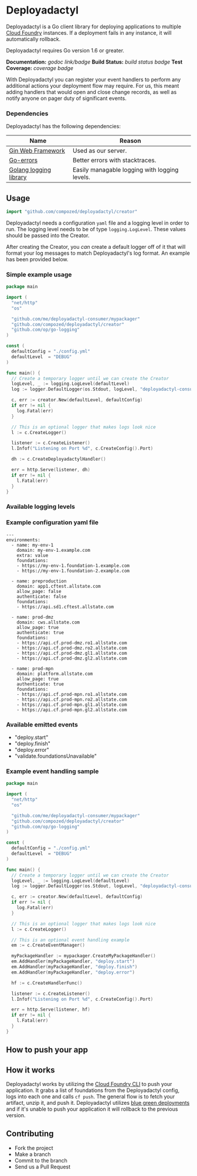 # Deployadactyl

Deployadactyl is a Go client library for deploying applications to multiple [Cloud Foundry](https://www.cloudfoundry.org/) instances. If a deployment fails in any instance, it will automatically rollback.

Deployadactyl requires Go version 1.6 or greater.

**Documentation:** _godoc link/badge_
**Build Status:** _build status badge_
**Test Coverage:** _coverage badge_

With Deployadactyl you can register your event handlers to perform any additional actions your deployment flow may require. For us, this meant adding handlers that would open and close change records, as well as notify anyone on pager duty of significant events.

### Dependencies

Deployadactyl has the following dependencies:

|Name|Reason|
|---|---|
|[Gin Web Framework](https://github.com/gin-gonic/gin)|Used as our server.|
|[Go-errors](https://github.com/go-errors/errors)|Better errors with stacktraces.|
|[Golang logging library](https://github.com/op/go-logging)|Easily managable logging with logging levels.|

## Usage

```go
import "github.com/compozed/deployadactyl/creator"
```

Deployadactyl needs a configuration `yaml` file and a logging level in order to run. The logging level needs to be of type `logging.LogLevel`. These values should be passed into the Creator.

After creating the Creator, you *can* create a default logger off of it that will format your log messages to match Deployadactyl's log format. An example has been provided below.



### Simple example usage

```go
package main

import (
  "net/http"
  "os"

  "github.com/me/deployadactyl-consumer/mypackager"
  "github.com/compozed/deployadactyl/creator"
  "github.com/op/go-logging"
)

const (
  defaultConfig = "./config.yml"
  defaultLevel  = "DEBUG"
)

func main() {
  // Create a temporary logger until we can create the Creator
  logLevel, _ := logging.LogLevel(defaultLevel)
  log := logger.DefaultLogger(os.Stdout, logLevel, "deployadactyl-consumer")

  c, err := creator.New(defaultLevel, defaultConfig)
  if err != nil {
    log.Fatal(err)
  }

  // This is an optional logger that makes logs look nice
  l := c.CreateLogger()

  listener := c.CreateListener()
  l.Infof("Listening on Port %d", c.CreateConfig().Port)

  dh := c.CreateDeployadactylHandler()

  err = http.Serve(listener, dh)
  if err != nil {
    l.Fatal(err)
  }
}
```

### Available logging levels

### Example configuration yaml file
```
---
environments:
  - name: my-env-1
    domain: my-env-1.example.com
    extra: value
    foundations:
    - https://my-env-1.foundation-1.example.com
    - https://my-env-1.foundation-2.example.com

  - name: preproduction
    domain: app1.cftest.allstate.com
    allow_page: false
    authenticate: false
    foundations:
    - https://api.sd1.cftest.allstate.com

  - name: prod-dmz
    domain: cws.allstate.com
    allow_page: true
    authenticate: true
    foundations:
    - https://api.cf.prod-dmz.ro1.allstate.com
    - https://api.cf.prod-dmz.ro2.allstate.com
    - https://api.cf.prod-dmz.gl1.allstate.com
    - https://api.cf.prod-dmz.gl2.allstate.com

  - name: prod-mpn
    domain: platform.allstate.com
    allow_page: true
    authenticate: true
    foundations:
    - https://api.cf.prod-mpn.ro1.allstate.com
    - https://api.cf.prod-mpn.ro2.allstate.com
    - https://api.cf.prod-mpn.gl1.allstate.com
    - https://api.cf.prod-mpn.gl2.allstate.com
```

### Available emitted events
- "deploy.start"
- "deploy.finish"
- "deploy.error"
- "validate.foundationsUnavailable"

### Example event handling sample
```go
package main

import (
  "net/http"
  "os"

  "github.com/me/deployadactyl-consumer/mypackager"
  "github.com/compozed/deployadactyl/creator"
  "github.com/op/go-logging"
)

const (
  defaultConfig = "./config.yml"
  defaultLevel  = "DEBUG"
)

func main() {
  // Create a temporary logger until we can create the Creator
  logLevel, _ := logging.LogLevel(defaultLevel)
  log := logger.DefaultLogger(os.Stdout, logLevel, "deployadactyl-consumer")

  c, err := creator.New(defaultLevel, defaultConfig)
  if err != nil {
    log.Fatal(err)
  }

  // This is an optional logger that makes logs look nice
  l := c.CreateLogger()

  // This is an optional event handling example
  em := c.CreateEventManager()

  myPackageHandler := mypackager.CreateMyPackageHandler()
  em.AddHandler(myPackageHandler, "deploy.start")
  em.AddHandler(myPackageHandler, "deploy.finish")
  em.AddHandler(myPackageHandler, "deploy.error")

  hf := c.CreateHandlerFunc()

  listener := c.CreateListener()
  l.Infof("Listening on Port %d", c.CreateConfig().Port)

  err = http.Serve(listener, hf)
  if err != nil {
    l.Fatal(err)
  }
}
```

## How to push your app

## How it works

Deployadactyl works by utilizing the [Cloud Foundry CLI](http://docs.cloudfoundry.org/cf-cli/) to push your application. It grabs a list of foundations from the Deployadactyl config, logs into each one and calls `cf push`. The general flow is to fetch your artifact, unzip it, and push it. Deployadactyl utilizes [blue green deployments](https://docs.pivotal.io/pivotalcf/devguide/deploy-apps/blue-green.html) and if it's unable to push your application it will rollback to the previous version.

## Contributing

- Fork the project
- Make a branch
- Commit to the branch
- Send us a Pull Request
